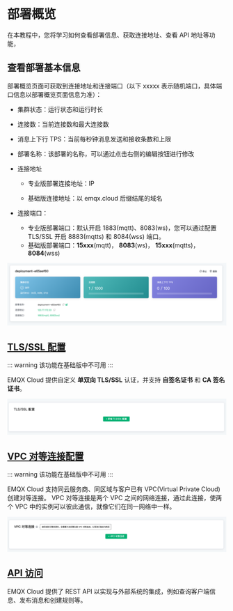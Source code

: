 # 部署概览

在本教程中，您将学习如何查看部署信息、获取连接地址、查看 API 地址等功能，



## 查看部署基本信息

部署概览页面可获取到连接地址和连接端口（以下 xxxxx 表示随机端口，具体端口信息以部署概览页面信息为准）：

* 集群状态：运行状态和运行时长
* 连接数：当前连接数和最大连接数
* 消息上下行 TPS：当前每秒钟消息发送和接收条数和上限
* 部署名称：该部署的名称，可以通过点击右侧的编辑按钮进行修改

* 连接地址

  * 专业版部署连接地址：IP

  * 基础版连接地址：以 emqx.cloud 后缀结尾的域名

* 连接端口：

  * 专业版部署端口：默认开启 1883(mqtt)、8083(ws)，您可以通过配置 TLS/SSL 开启 8883(mqtts) 和 8084(wss) 端口。
  * 基础版部署端口：**15xxx**(mqtt)， **8083**(ws)， **15xxx**(mqtts)， **8084**(wss)

![base_info](./_assets/base_info.png)



## [TLS/SSL 配置](./tls_ssl.md)

::: warning
该功能在基础版中不可用
:::

EMQX Cloud 提供自定义 **单双向 TLS/SSL** 认证，并支持 **自签名证书** 和 **CA 签名证书**。

![base_info](./_assets/tls_info.png)



## [VPC 对等连接配置](./vpc_peering.md)

::: warning
该功能在基础版中不可用
:::

EMQX Cloud 支持同云服务商、同区域与客户已有 VPC(Virtual Private Cloud) 创建对等连接。 VPC 对等连接是两个 VPC 之间的网络连接，通过此连接，使两个 VPC 中的实例可以彼此通信，就像它们在同一网络中一样。

![base_info](./_assets/vpc_peering_info.png)



## [API 访问](../api/introduction.md)

EMQX Cloud 提供了 REST API 以实现与外部系统的集成，例如查询客户端信息、发布消息和创建规则等。


